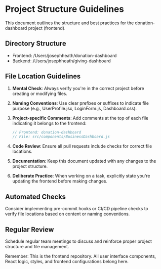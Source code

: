 # Project Structure Guidelines

This document outlines the structure and best practices for the donation-dashboard project (frontend).

## Directory Structure

- Frontend: /Users/josephheath/donation-dashboard
- Backend: /Users/josephheath/giving-dashboard

## File Location Guidelines

1. **Mental Check**: Always verify you're in the correct project before creating or modifying files.

2. **Naming Conventions**: Use clear prefixes or suffixes to indicate file purpose (e.g., UserProfile.jsx, LoginForm.js, Dashboard.css).

3. **Project-specific Comments**: Add comments at the top of each file indicating it belongs to the frontend:
   ```javascript
   // Frontend: donation-dashboard
   // File: src/components/BusinessDashboard.js
   ```

4. **Code Review**: Ensure all pull requests include checks for correct file locations.

5. **Documentation**: Keep this document updated with any changes to the project structure.

6. **Deliberate Practice**: When working on a task, explicitly state you're updating the frontend before making changes.

## Automated Checks

Consider implementing pre-commit hooks or CI/CD pipeline checks to verify file locations based on content or naming conventions.

## Regular Review

Schedule regular team meetings to discuss and reinforce proper project structure and file management.

Remember: This is the frontend repository. All user interface components, React logic, styles, and frontend configurations belong here.